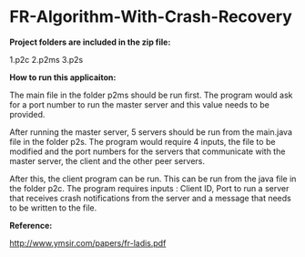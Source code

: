 FR-Algorithm-With-Crash-Recovery
====================================================

<b>Project folders are included in the zip file:</b>

1.p2c
2.p2ms
3.p2s

<b>How to run this applicaiton:</b>

The main file in the folder p2ms should be run first.
The program would ask for a port number to run the master server and this value needs to be provided.

After running the master server, 5 servers should be run from the main.java file in the folder p2s.
The program would require 4 inputs, the file to be modified and the port numbers for the servers that communicate with the master server, the client and the other peer servers.

After this, the client program can be run. This can be run from the java file in the folder p2c.
The program requires inputs : Client ID, Port to run a server that receives crash notifications from the server and a message that needs to be written to the file.

<b>Reference:</b>

http://www.ymsir.com/papers/fr-ladis.pdf

